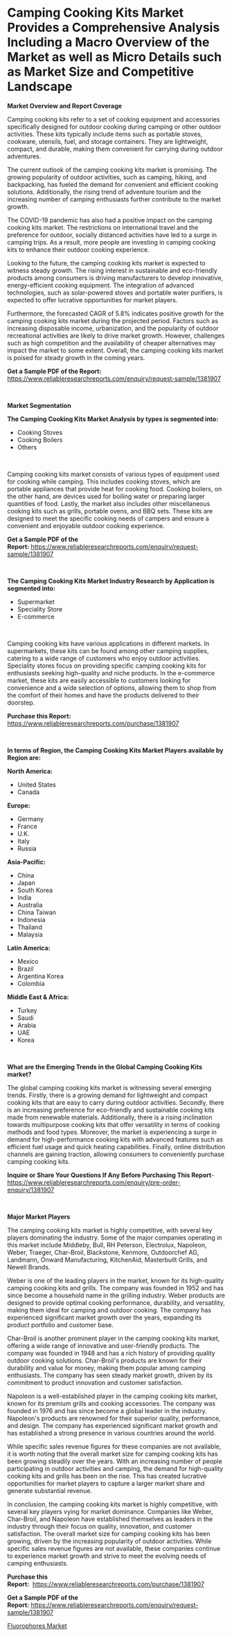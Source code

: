 <p><h1>Camping Cooking Kits Market Provides a Comprehensive Analysis Including a Macro Overview of the Market as well as Micro Details such as Market Size and Competitive Landscape</h1></p><p><strong>Market Overview and Report Coverage</strong></p>
<p><p>Camping cooking kits refer to a set of cooking equipment and accessories specifically designed for outdoor cooking during camping or other outdoor activities. These kits typically include items such as portable stoves, cookware, utensils, fuel, and storage containers. They are lightweight, compact, and durable, making them convenient for carrying during outdoor adventures.</p><p>The current outlook of the camping cooking kits market is promising. The growing popularity of outdoor activities, such as camping, hiking, and backpacking, has fueled the demand for convenient and efficient cooking solutions. Additionally, the rising trend of adventure tourism and the increasing number of camping enthusiasts further contribute to the market growth.</p><p>The COVID-19 pandemic has also had a positive impact on the camping cooking kits market. The restrictions on international travel and the preference for outdoor, socially distanced activities have led to a surge in camping trips. As a result, more people are investing in camping cooking kits to enhance their outdoor cooking experience.</p><p>Looking to the future, the camping cooking kits market is expected to witness steady growth. The rising interest in sustainable and eco-friendly products among consumers is driving manufacturers to develop innovative, energy-efficient cooking equipment. The integration of advanced technologies, such as solar-powered stoves and portable water purifiers, is expected to offer lucrative opportunities for market players.</p><p>Furthermore, the forecasted CAGR of 5.8% indicates positive growth for the camping cooking kits market during the projected period. Factors such as increasing disposable income, urbanization, and the popularity of outdoor recreational activities are likely to drive market growth. However, challenges such as high competition and the availability of cheaper alternatives may impact the market to some extent. Overall, the camping cooking kits market is poised for steady growth in the coming years.</p></p>
<p><strong>Get a Sample PDF of the Report:</strong> <a href="https://www.reliableresearchreports.com/enquiry/request-sample/1381907">https://www.reliableresearchreports.com/enquiry/request-sample/1381907</a></p>
<p>&nbsp;</p>
<p><strong>Market Segmentation</strong></p>
<p><strong>The Camping Cooking Kits Market Analysis by types is segmented into:</strong></p>
<p><ul><li>Cooking Stoves</li><li>Cooking Boilers</li><li>Others</li></ul></p>
<p>&nbsp;</p>
<p><p>Camping cooking kits market consists of various types of equipment used for cooking while camping. This includes cooking stoves, which are portable appliances that provide heat for cooking food. Cooking boilers, on the other hand, are devices used for boiling water or preparing larger quantities of food. Lastly, the market also includes other miscellaneous cooking kits such as grills, portable ovens, and BBQ sets. These kits are designed to meet the specific cooking needs of campers and ensure a convenient and enjoyable outdoor cooking experience.</p></p>
<p><strong>Get a Sample PDF of the Report:</strong>&nbsp;<a href="https://www.reliableresearchreports.com/enquiry/request-sample/1381907">https://www.reliableresearchreports.com/enquiry/request-sample/1381907</a></p>
<p>&nbsp;</p>
<p><strong>The Camping Cooking Kits Market Industry Research by Application is segmented into:</strong></p>
<p><ul><li>Supermarket</li><li>Speciality Store</li><li>E-commerce</li></ul></p>
<p>&nbsp;</p>
<p><p>Camping cooking kits have various applications in different markets. In supermarkets, these kits can be found among other camping supplies, catering to a wide range of customers who enjoy outdoor activities. Speciality stores focus on providing specific camping cooking kits for enthusiasts seeking high-quality and niche products. In the e-commerce market, these kits are easily accessible to customers looking for convenience and a wide selection of options, allowing them to shop from the comfort of their homes and have the products delivered to their doorstep.</p></p>
<p><strong>Purchase this Report:</strong>&nbsp; <a href="https://www.reliableresearchreports.com/purchase/1381907">https://www.reliableresearchreports.com/purchase/1381907</a></p>
<p>&nbsp;</p>
<p><strong>In terms of Region, the Camping Cooking Kits Market Players available by Region are:</strong></p>
<p>
    <p> <strong> North America: </strong>
        <ul>
            <li>United States</li>
            <li>Canada</li>
        </ul>
        </p> 
    <p> <strong> Europe: </strong>
        <ul>
            <li>Germany</li>
            <li>France</li>
            <li>U.K.</li>
            <li>Italy</li>
            <li>Russia</li>
        </ul>
        </p> 
    <p> <strong> Asia-Pacific: </strong>
        <ul>
            <li>China</li>
            <li>Japan</li>
            <li>South Korea</li>
            <li>India</li>
            <li>Australia</li>
            <li>China Taiwan</li>
            <li>Indonesia</li>
            <li>Thailand</li>
            <li>Malaysia</li>
        </ul>
        </p> 
    <p> <strong> Latin America: </strong>
        <ul>
            <li>Mexico</li>
            <li>Brazil</li>
            <li>Argentina Korea</li>
            <li>Colombia</li>
        </ul>
        </p> 
    <p> <strong> Middle East & Africa: </strong>
        <ul>
            <li>Turkey</li>
            <li>Saudi</li>
            <li>Arabia</li>
            <li>UAE</li>
            <li>Korea</li>
        </ul>
    </p>
    </p>
<p>&nbsp;</p>
<p><strong>What are the Emerging Trends in the Global Camping Cooking Kits market?</strong></p>
<p><p>The global camping cooking kits market is witnessing several emerging trends. Firstly, there is a growing demand for lightweight and compact cooking kits that are easy to carry during outdoor activities. Secondly, there is an increasing preference for eco-friendly and sustainable cooking kits made from renewable materials. Additionally, there is a rising inclination towards multipurpose cooking kits that offer versatility in terms of cooking methods and food types. Moreover, the market is experiencing a surge in demand for high-performance cooking kits with advanced features such as efficient fuel usage and quick heating capabilities. Finally, online distribution channels are gaining traction, allowing consumers to conveniently purchase camping cooking kits.</p></p>
<p><strong>Inquire or Share Your Questions If Any Before Purchasing This Report</strong>- <a href="https://www.reliableresearchreports.com/enquiry/pre-order-enquiry/1381907">https://www.reliableresearchreports.com/enquiry/pre-order-enquiry/1381907</a></p>
<p>&nbsp;</p>
<p><strong>Major Market Players</strong></p>
<p><p>The camping cooking kits market is highly competitive, with several key players dominating the industry. Some of the major companies operating in this market include Middleby, Bull, RH Peterson, Electrolux, Napoleon, Weber, Traeger, Char-Broil, Blackstone, Kenmore, Outdoorchef AG, Landmann, Onward Manufacturing, KitchenAid, Masterbuilt Grills, and Newell Brands.</p><p>Weber is one of the leading players in the market, known for its high-quality camping cooking kits and grills. The company was founded in 1952 and has since become a household name in the grilling industry. Weber products are designed to provide optimal cooking performance, durability, and versatility, making them ideal for camping and outdoor cooking. The company has experienced significant market growth over the years, expanding its product portfolio and customer base.</p><p>Char-Broil is another prominent player in the camping cooking kits market, offering a wide range of innovative and user-friendly products. The company was founded in 1948 and has a rich history of providing quality outdoor cooking solutions. Char-Broil's products are known for their durability and value for money, making them popular among camping enthusiasts. The company has seen steady market growth, driven by its commitment to product innovation and customer satisfaction.</p><p>Napoleon is a well-established player in the camping cooking kits market, known for its premium grills and cooking accessories. The company was founded in 1976 and has since become a global leader in the industry. Napoleon's products are renowned for their superior quality, performance, and design. The company has experienced significant market growth and has established a strong presence in various countries around the world.</p><p>While specific sales revenue figures for these companies are not available, it is worth noting that the overall market size for camping cooking kits has been growing steadily over the years. With an increasing number of people participating in outdoor activities and camping, the demand for high-quality cooking kits and grills has been on the rise. This has created lucrative opportunities for market players to capture a larger market share and generate substantial revenue.</p><p>In conclusion, the camping cooking kits market is highly competitive, with several key players vying for market dominance. Companies like Weber, Char-Broil, and Napoleon have established themselves as leaders in the industry through their focus on quality, innovation, and customer satisfaction. The overall market size for camping cooking kits has been growing, driven by the increasing popularity of outdoor activities. While specific sales revenue figures are not available, these companies continue to experience market growth and strive to meet the evolving needs of camping enthusiasts.</p></p>
<p><strong>Purchase this Report:</strong>&nbsp;&nbsp;<a href="https://www.reliableresearchreports.com/purchase/1381907">https://www.reliableresearchreports.com/purchase/1381907</a></p>
<p></p>
<p><strong>Get a Sample PDF of the Report:</strong>&nbsp;<a href="https://www.reliableresearchreports.com/enquiry/request-sample/1381907">https://www.reliableresearchreports.com/enquiry/request-sample/1381907</a></p>
<p><p><a href="https://www.linkedin.com/pulse/fluorophores-market-research-report-unlocks-analysis-financial-ddepe/">Fluorophores Market</a></p></p>